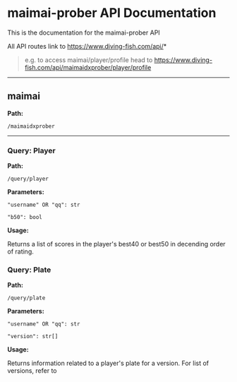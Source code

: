 # maimai-prober API Documentation

This is the documentation for the maimai-prober API

All API routes link to https://www.diving-fish.com/api/*

> e.g. to access maimai/player/profile head to https://www.diving-fish.com/api/maimaidxprober/player/profile

---

## maimai

**Path:**

`/maimaidxprober`

---

### Query: Player

**Path:**

`/query/player`

**Parameters:**

`"username" OR "qq": str`

`"b50": bool`

**Usage:**

Returns a list of scores in the player's best40 or best50 in decending order of rating.

### Query: Plate

**Path:**

`/query/plate`

**Parameters:**

`"username" OR "qq": str`

`"version": str[]`

**Usage:**

Returns information related to a player's plate for a version. For list of versions, refer to 
